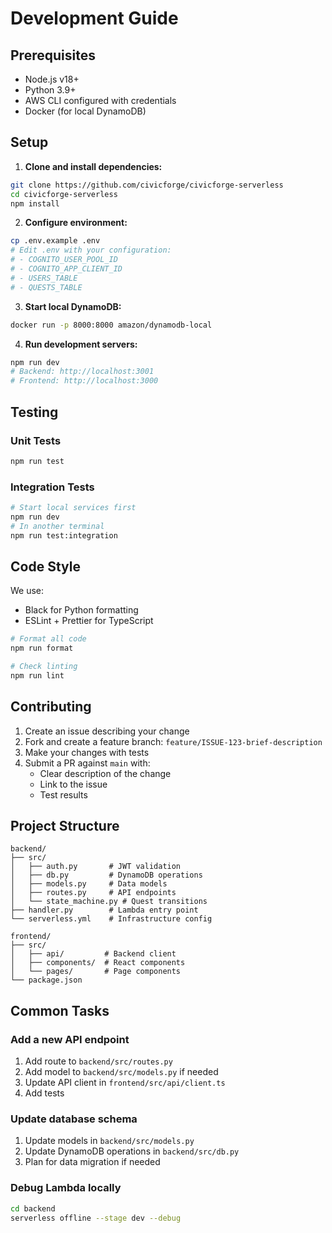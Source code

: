 # Development Guide

## Prerequisites

- Node.js v18+
- Python 3.9+
- AWS CLI configured with credentials
- Docker (for local DynamoDB)

## Setup

1. **Clone and install dependencies:**
```bash
git clone https://github.com/civicforge/civicforge-serverless
cd civicforge-serverless
npm install
```

2. **Configure environment:**
```bash
cp .env.example .env
# Edit .env with your configuration:
# - COGNITO_USER_POOL_ID
# - COGNITO_APP_CLIENT_ID
# - USERS_TABLE
# - QUESTS_TABLE
```

3. **Start local DynamoDB:**
```bash
docker run -p 8000:8000 amazon/dynamodb-local
```

4. **Run development servers:**
```bash
npm run dev
# Backend: http://localhost:3001
# Frontend: http://localhost:3000
```

## Testing

### Unit Tests
```bash
npm run test
```

### Integration Tests
```bash
# Start local services first
npm run dev
# In another terminal
npm run test:integration
```

## Code Style

We use:
- Black for Python formatting
- ESLint + Prettier for TypeScript

```bash
# Format all code
npm run format

# Check linting
npm run lint
```

## Contributing

1. Create an issue describing your change
2. Fork and create a feature branch: `feature/ISSUE-123-brief-description`
3. Make your changes with tests
4. Submit a PR against `main` with:
   - Clear description of the change
   - Link to the issue
   - Test results

## Project Structure

```
backend/
├── src/
│   ├── auth.py       # JWT validation
│   ├── db.py         # DynamoDB operations
│   ├── models.py     # Data models
│   ├── routes.py     # API endpoints
│   └── state_machine.py # Quest transitions
├── handler.py        # Lambda entry point
└── serverless.yml    # Infrastructure config

frontend/
├── src/
│   ├── api/         # Backend client
│   ├── components/  # React components
│   └── pages/       # Page components
└── package.json
```

## Common Tasks

### Add a new API endpoint
1. Add route to `backend/src/routes.py`
2. Add model to `backend/src/models.py` if needed
3. Update API client in `frontend/src/api/client.ts`
4. Add tests

### Update database schema
1. Update models in `backend/src/models.py`
2. Update DynamoDB operations in `backend/src/db.py`
3. Plan for data migration if needed

### Debug Lambda locally
```bash
cd backend
serverless offline --stage dev --debug
```